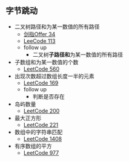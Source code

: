 ## 字节跳动
* 二叉树路径和为某一数值的所有路径
  * [剑指Offer 34](https://leetcode-cn.com/problems/er-cha-shu-zhong-he-wei-mou-yi-zhi-de-lu-jing-lcof/)
  * [LeeCode 113](https://leetcode-cn.com/problems/path-sum-ii/)
  * follow up
    *  二叉树**子路径和**为某一数值的所有路径
* 子数组和为某一数值的个数
  * [LeetCode 560](https://leetcode-cn.com/problems/subarray-sum-equals-k/)
* 出现次数超过数组长度一半的元素
  * [LeetCode 169](https://leetcode-cn.com/problems/majority-element/)
  * follow up
    * 判断是否存在
* 岛屿数量
  * [LeetCode 200](https://leetcode-cn.com/problems/number-of-islands/)
* 最大正方形
  * [LeetCode 221](https://leetcode-cn.com/problems/maximal-square/)
* 数组中的字符串匹配
  * [LeetCode 1408](https://leetcode-cn.com/problems/string-matching-in-an-array/)
* 有序数组的平方
  * [LeetCode 977](https://leetcode-cn.com/problems/squares-of-a-sorted-array/)
